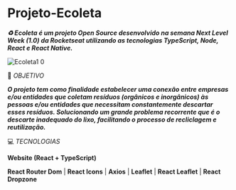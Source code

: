 # Projeto-Ecoleta
 **_♻️ Ecoleta é um projeto Open Source desenvolvido na semana Next Level Week (1.0) da Rocketseat utilizando as tecnologias TypeScript, Node, React e React Native._**
 
![Ecoleta1 0](https://user-images.githubusercontent.com/66651329/94941355-24e77780-04ab-11eb-9e70-7984246190bf.png)

🚀 _OBJETIVO_

 **_O projeto tem como finalidade estabelecer uma conexão entre empresas e/ou entidades que coletam resíduos (orgânicos e inorgânicos) às pessoas e/ou entidades que necessitam constantemente descartar esses resíduos. Solucionando um grande problema recorrente que é o descarte inadequado do lixo, facilitando o processo de recliclagem e reutilização._**

💻 _TECNOLOGIAS_

**Website (React + TypeScript)**

**React Router Dom** | **React Icons** | **Axios** | **Leaflet** | **React Leaflet** | **React Dropzone**

